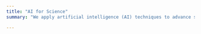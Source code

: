 ```yaml
---
title: "AI for Science"
summary: "We apply artificial intelligence (AI) techniques to advance scientific research and discovery, especially about using AI algorithms to design optical structures in a way that optimizes their properties for various scientific and engineering applications."

---
```

